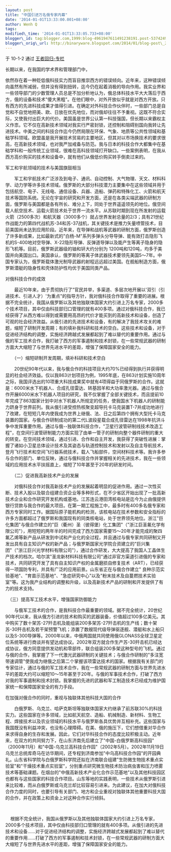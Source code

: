 ```yaml
--- 
layout: post 
title: "中国引进万名俄专家内幕" 
date: '2014-01-01T13:33:00.001+08:00' 
author: Wenh Q
tags:
modified\_time: '2014-01-01T13:33:05.733+08:00' 
blogger\_id: tag:blogger.com,1999:blog-4961947611491238191.post-5374249104149922374
blogger\_orig\_url: http://binaryware.blogspot.com/2014/01/blog-post\_2256.html
---
```

<div dir="ltr">

于 10-1-2 通过 [王者回归-专栏](http://blog.china.com/u/060604/863/)



长期以来，在我国的学术界和管理部门中，

<div>

依然存在着一种贬低俄科技实力而盲目推崇西方的错误倾向。近年来，这种错误倾向虽然有所减弱，但并没有得到扭转，迄今仍在起着消极的导向作用。我实业界和一些领导部门的少数管理人员总是不加分析地认为，俄总体科技水平大大落后于西方，俄的设备和技术"傻大黑粗"。在他们眼中，对外开放似乎就是对西方开放。只有西方的先进科技成果才值得引进。在确定对外科技合作伙伴时，一些部门总是自觉和不自觉地把美、欧、日放在优先地位，而对俄却往往不予重视。这既不符合实际，又使我付出巨大的代价。美国虽是世界公认第一科技强国，但长期以来霸权主义作祟。它不仅在高新技术领域对我实行严密封锁，还控制和阻碍别国向我转让先进技术。中美之间的科技合作迄今仍然局限在环保、气象、地质等公共性领域和基础学科领域。欧盟虽是我开展技术贸易的主要地区，但其对以市场换技术的要求很高，在高新技术领域，也对我严加戒备与防范。我与日本的科技合作大都集中在基础学科和一般传统工业领域，很难在高科技领域打开缺口。一些案例表明，在我从西方高价购买的技术和设备中，就有他们从俄低价购买转手倒卖过来的。

<div>

</div>

<div>

军工和宇航领域的技术与美国旗鼓相当

</div>

<div>



　　军工和宇航技术广泛涉及到电子、通讯、自动控制、大气物理、天文、材料科学、动力学等许多技术领域。俄罗斯的大部分科技潜力主要集中在这些领域并用于包括航空、电子、无线电、通信设备、兵器、造船、弹药和特殊化工、火箭和航天技术等国防系统。无论在宇宙的研究和开发方面，还是在各类尖端武器的研制方面，俄罗斯与美国都是各有所长、难分上下，同处于世界遥遥领先的地位。俄空间载人航空技术、运载火箭技术处于世界一流水平。从苏联时期到现在所发射的运载火箭（2500多次）和航天器（3000多个）就占世界发射总量的2/3；具有21世纪作战能力的第四代战机苏-34和苏-37战机，其关键技术是推力矢量喷管技术，目前美国尚未达到应用阶段。近年来，在导弹和战机等武器的研制方面，俄罗斯创造了许多新成果，比如最新式的"白杨-M"系列多弹头分导导弹、能有效打击隐形飞机的S-400地对空导弹、X-22隐形导弹、反弹道导弹以及能产生等离子隐身的隐形飞机等。目前，俄罗斯武器级的铀和钚大约分别为
1200吨和120吨，均多于美国并向美国出口。美国承认，俄罗斯的等离子体武器技术要领先美国5～7年。中国专家认为，俄罗斯载体激光制导武器的射程远远超过美国。在舰船制造方面，俄罗斯潜艇的隐身性和壳体防护性均优于美国同类产品。

</div>

<div>

</div>

<div>

对俄科技合作的成效

</div>

<div>



　　最近10年来，由于贯彻执行了"官民并举，多渠道、多层次地开展以'双引（引进技术、引进人才）'为重点"的指导方针，我对俄科技合作取得了重要的进展。根据不完全统计，我国从俄罗斯以及其他独联体国家大约引进上万名专家，2000多个技术项目，其中仅由科技部归口管理的就有400多项。通过对俄科技合作，我已经获得了从西方难以得到或需要用高昂的代价才能买到的高新技术和设备，创造了可观的社会经济效益。从俄引进的先进技术和设备，有的解决了我技术攻关的难题，缩短了研制开发周期；有的填补我科研和技术的空白。这些技术和设备，对于促进经济结构的调整，实施经济跨越式发展都起到了难以替代的重要作用。通过与俄的军工技术合作，我打破了西方的军事遏制和技术封锁，在一些常规武器的研制方面大大缩短了与世界先进水平的差距，增强了保障国家安全的能力。 

　　（一）缩短研制开发周期，填补科研和技术空白

　　20世纪90年代以来，我与俄合作的科技项目大约70%已经得到执行并获得明显的社会经济效益。仅以我863计划项目为例，1995年底，在863计划实施10周年之际，我国评选出的10项重大科技成果奖中就有4项得益于同俄罗斯的合作。这就是：6000米水下机器人、合成孔径雷达、转基因羊和大功率激光器。通过与俄合作开展6000米水下机器人项目的研究，我不仅掌握了全部关键技术，而且提前10年完成了863国家计划中对水下机器人所规定的任务，使我国水下机器人的研制能力跻身于世界前列。我从俄引进受控热核聚变超导托卡马克装置T-7并成功地进行了改建，在短短几年内使我成为世界上继俄、法、日之后第四个拥有大型托卡马克装置的国家。与俄合作研制成功的第二代L波段星载合成孔径雷达在1998年抗洪斗争中发挥重要作用。通过与俄--独联体科技合作，"卫星行波管研制线技术改造工程"，在空间行波管研制能力方面实现了由单一管子的研制向整个器件研制的重大的转变。在空间技术领域，通过引进、合作和自主开发，我获得了突破性进展：掌握了诸如小卫星总体设计技术及其姿态与轨道控制技术和发射以及自主导航技术，登月飞行技术和空间飞行器系统技术，载人飞船部件，空间材料技术等。我许多参与合作的部门、单位反映，通过与俄科技合作并掌握相关的先进技术，我在一些领域的应用技术水平扶摇直上，缩短了10年甚至于20年的研发时间。

</div>

<div>

</div>

<div>



　　（二）促进我高新技术产业的发展

</div>

<div>



　　对俄科技合作对我高新技术产业的发展起着明显的促进作用。通过一次性买断、技术入股以及联合组建合资企业等多种形式，在不少省区开始出现了一批高新技术企业和合作研究开发机构或基地。江苏连云港田湾核电站是迄今为止由俄提供银行贷款与我合作的最大项目。在第一期工程施工中，最多时有400多名俄专家和西方专家同时工作。据国际原子能机构的检测，该核电站在技术参数和安全指标的许多方面都超过了俄罗斯和我国现有的同类核电站，处于世界领先地位。浙江"巨化集团"与俄合作建立的"巨（衢州）圣（彼得堡）化工集团"（"浙江巨圣氟化学有限公司"），用短短的两年半的时间完成了西方国家需要15～20年才能完成的聚四氟乙烯等新产品从研发到中试和产业化的全过程，并且通过与俄专家共同研制又开发出具有自主知识产权的新产品；与俄罗斯国家光学院合资建立的"巨兴集团"（"浙江巨兴光学材料有限公司"），通过合作研发，大大提高了我国人工晶体生产技术的档次。哈尔滨"圣龙新材料科技有限公司"通过非官方渠道引进俄的专家和技术，共同研究开发了具有自主知识产权的金属磨损自修复技术（ART），已经获得一项国防专利，并具有广泛的应用前景。山东省正在与俄合作建立"
良种示范实验基地"、"育苗示范基地"、"急症研究中心"以及"粉末技术及自蔓燃技术实验室"等。这为我产业结构的调整和升级，以及高新技术产品的研制和开发提供了有力的技术支持。　　

</div>

<div>

</div>

<div>

　（三）提高军工技术水平，增强国家防御能力

</div>

<div>



　　与俄军工技术的合作，是我科技合作最重要的领域。据不完全统计，20世纪90年代以来，我从俄方引进的技术和购买的武器装备，价值超过100多亿美元。其中购买了数十架苏-27歼击机及能组装200多架苏-27歼击机的生产线；数十架苏-30歼击机及若干架预警飞机；添置了数艘现代级导弹驱逐舰、潜艇和水上船只以及S-300导弹等。2000年以来，中俄两国就共同使用俄GLONASS全球卫星定位系统等进行商谈并有望达成协议。2002年双方就合作生产苏-30歼击机已经达成协议，俄方同意提供发动机和零部件，联合组装200多架这种型号的飞机。通过与俄的合作，我掌握了下一代激光武器研制的关键技术；与俄合作研制的"多注宽带速调管"使我成为继俄之后第二个掌握该项雷达技术的国家。根据我有关部门的专家估计，通过与俄的军工技术合作，我在一些常规武器的研制方面与世界先进水平的差距大约可以缩短10～15年甚至于20年。与俄的军事技术合作，打破了西方对我的军事遏制和技术封锁。我掌握的先进的武器和军工制造技术已经成为维护国家统一和保障国家安全的有力手段。

</div>

<div>

</div>

<div>

在加强对俄合作的同时，重视与独联体其他科技大国的合作

</div>

<div>



　　白俄罗斯、乌克兰、哈萨克斯坦等独联体国家大约继承了前苏联30%的科技实力。这些国家在许多领域，比如航天航空、造船、机械制造、新材料、生物工程、焊接技术以及农业领域的科技水平与俄罗斯各具优势并互相补充。这些国家与我国既没有利益冲突，也没有心理障碍。在美、俄的施压下，它们想借重对华合作来求得自身的生存和发展。因此，它们对华科技合作的态度比较积极主动。近年来，在双方的共同努力下，在山东济南先后建立了"中国-白俄罗斯高科技园"
（2000年11月）和"中国-乌克兰高科技合作园"（2002年5月）。2002年11月19日乌克兰总统库奇马在访华期间，还专程到济南参加"中乌高科技合作园"的开园典礼。山东省科学院与白俄罗斯科学院还拟在济南联合组建"生防微生物技术重点实验室"和"干燥技术重点实验室"，分别重点研究微生物技术防治病虫害和压力喷雾技术等基础课题。在烟台的"中俄高新技术产业化合作示范基地"以及其他科技园区也都有与这些国家的科技合作项目。山东等地的实践表明，一些技术从俄罗斯引进来比较难，而从白俄罗斯或乌克兰却比较容易引进来。为此建议，在加大对俄科技合作力度的同时，也要引导有关部门、地方和企业重视对独联体其他重要科技大国的合作，并在政策上和资金上对这种合作实行倾斜。

</div>

<div>



 

   
根据不完全统计，我国从俄罗斯以及其他独联体国家大约引进上万名专家，2000多个技术项目，其中仅由科技部归口管理的就有400多项。从俄引进的先进技术和设备......对于促进经济结构的调整，实施经济跨越式发展都起到了难以替代的重要作用......打破了西方的军事遏制和技术封锁，在一些常规武器的研制方面大大缩短了与世界先进水平的差距，增强了保障国家安全的能力。

</div>

</div>

</div>
